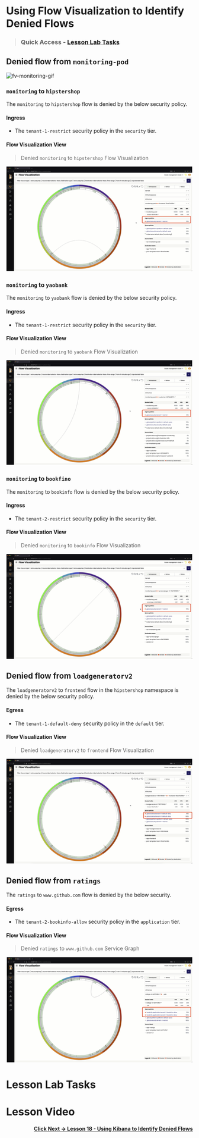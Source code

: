 # Using Flow Visualization to Identify Denied Flows

> ### Quick Access - [Lesson Lab Tasks](#Lesson-Lab-Tasks) 

## Denied flow from `monitoring-pod`

![fv-monitoring-gif](images/fv-monitoring.gif)

### `monitoring` to `hipstershop`

The `monitoring` to `hipstershop` flow is denied by the below security policy.

#### Ingress

- The `tenant-1-restrict` security policy in the `security` tier.

#### Flow Visualization View

> Denied `monitoring` to `hipstershop` Flow Visualization

![fv-monitoring-frontend-deny.png](images/fv-monitoring-frontend-deny.png)

### `monitoring` to `yaobank`

The `monitoring` to `yaobank` flow is denied by the below security policy.

#### Ingress


- The `tenant-1-restrict` security policy in the `security` tier.

#### Flow Visualization View

> Denied `monitoring` to `yaobank` Flow Visualization

![fv-monitoring-customer-deny.png](images/fv-monitoring-customer-deny.png)

### `monitoring` to `bookfino`

The `monitoring` to `bookinfo` flow is denied by the below security policy.

#### Ingress

- The `tenant-2-restrict` security policy in the `security` tier.

#### Flow Visualization View

> Denied `monitoring` to `bookinfo` Flow Visualization

![fv-monitoring-productpage-deny.png](images/fv-monitoring-productpage-deny.png)

## Denied flow from `loadgeneratorv2`

The `loadgeneratorv2` to `frontend` flow in the `hipstershop` namespace is denied by the below security policy.

#### Egress

- The `tenant-1-default-deny` security policy in the `default` tier. 

#### Flow Visualization View

> Denied `loadgeneratorv2` to `frontend` Flow Visualization

![fv-loadgenerator-deny.png](images/fv-loadgeneratorv2-deny.png)

## Denied flow from `ratings`

The `ratings` to `www.github.com` flow is denied by the below security.

#### Egress

- The `tenant-2-bookinfo-allow` security policy in the `application` tier. 

#### Flow Visualization View

> Denied `ratings`  to `www.github.com` Service Graph

![fv-ratings-deny.png](images/fv-ratings-pub-deny.png)

# Lesson Lab Tasks

# Lesson Video


#### <div align="right">  [Click Next -> Lesson 18 - Using Kibana to Identify Denied Flows](https://github.com/tigera-cs/quickstart-self-service/blob/main/modules/kibana-denied-flows.md) </div>
